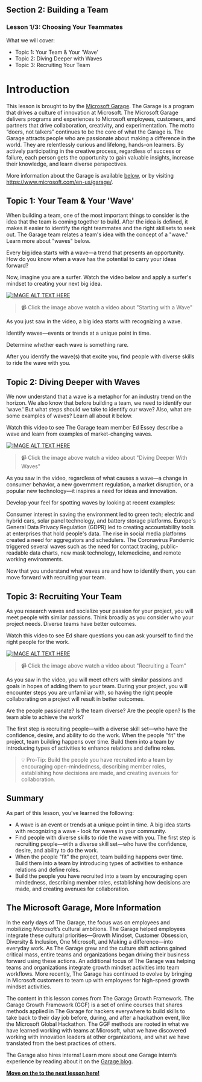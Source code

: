 ## Section 2: Building a Team
### Lesson 1/3:  Choosing Your Teammates

What we will cover: 
- Topic 1: Your Team & Your 'Wave'
- Topic 2: Diving Deeper with Waves
- Topic 3: Recruiting Your Team


# Introduction

This lesson is brought to by the [Microsoft Garage](https://www.microsoft.com/en-us/garage/). The Garage is a program that drives a culture of innovation at Microsoft. The Microsoft Garage delivers programs and experiences to Microsoft employees, customers, and partners that drive collaboration, creativity, and experimentation. The motto “doers, not talkers” continues to be the core of what the Garage is. The Garage attracts people who are passionate about making a difference in the world. They are relentlessly curious and lifelong, hands-on learners. By actively participating in the creative process, regardless of success or failure, each person gets the opportunity to gain valuable insights, increase their knowledge, and learn diverse perspectives.

More information about the Garage is available [below](../../2-Building-a-Team/1/README.md#the-microsoft-garage-more-information), or by visiting https://www.microsoft.com/en-us/garage/.


## Topic 1: Your Team & Your 'Wave'

When building a team, one of the most important things to consider is the idea that the team is coming together to build. After the idea is defined, it makes it easier to identify the right teammates and the right skillsets to seek out. The Garage team relates a team's idea with the concept of a "wave." Learn more about "waves" below.

Every big idea starts with a wave—a trend that presents an opportunity. How do you know when a wave has the potential to carry your ideas forward?

Now, imagine you are a surfer. Watch the video below and apply a surfer's mindset to creating your next big idea.


[![IMAGE ALT TEXT HERE](https://img.youtube.com/vi/tr_5AO08XBA/0.jpg)](https://www.youtube.com/watch?v=tr_5AO08XBA)
> 📹 Click the image above watch a video about "Starting with a Wave"

As you just saw in the video, a big idea starts with recognizing a wave.

Identify waves—events or trends at a unique point in time.

Determine whether each wave is something rare.

After you identify the wave(s) that excite you, find people with diverse skills to ride the wave with you.

## Topic 2: Diving Deeper with Waves

We now understand that a wave is a metaphor for an industry trend on the horizon. We also know that before building a team, we need to identify our 'wave.' But what steps should we take to identify our wave? Also, what are some examples of waves? Learn all about it below.

Watch this video to see The Garage team member Ed Essey describe a wave and learn from examples of market-changing waves.

[![IMAGE ALT TEXT HERE](https://img.youtube.com/vi/73poIpSJD0o/0.jpg)](https://www.youtube.com/watch?v=73poIpSJD0o)
> 📹 Click the image above watch a video about "Diving Deeper With Waves"

As you saw in the video, regardless of what causes a wave—a change in consumer behavior, a new government regulation, a market disruption, or a popular new technology—it inspires a need for ideas and innovation.

Develop your feel for spotting waves by looking at recent examples:

Consumer interest in saving the environment led to green tech; electric and hybrid cars, solar panel technology, and battery storage platforms.
Europe's General Data Privacy Regulation (GDPR) led to creating accountability tools at enterprises that hold people's data.
The rise in social media platforms created a need for aggregators and schedulers.
The Coronavirus Pandemic triggered several waves such as the need for contact tracing, public-readable data charts, new mask technology, telemedicine, and remote working environments.

Now that you understand what waves are and how to identify them, you can move forward with recruiting your team. 

## Topic 3: Recruiting Your Team

As you research waves and socialize your passion for your project, you will meet people with similar passions. Think broadly as you consider who your project needs. Diverse teams have better outcomes.

Watch this video to see Ed share questions you can ask yourself to find the right people for the work.

[![IMAGE ALT TEXT HERE](https://img.youtube.com/vi/VCHrW613pgw/0.jpg)](https://www.youtube.com/watch?v=VCHrW613pgw)
> 📹 Click the image above watch a video about "Recruiting a Team"

As you saw in the video, you will meet others with similar passions and goals in hopes of adding them to your team. During your project, you will encounter steps you are unfamiliar with, so having the right people collaborating on a project will result in better outcomes.

Are the people passionate? Is the team diverse? Are the people open? Is the team able to achieve the work?

The first step is recruiting people—with a diverse skill set—who have the confidence, desire, and ability to do the work. When the people "fit" the project, team building happens over time. Build them into a team by introducing types of activities to enhance relations and define roles.


> 💡 Pro-Tip: Build the people you have recruited into a team by encouraging open-mindedness, describing member roles, establishing how decisions are made, and creating avenues for collaboration.

## Summary
As part of this lesson, you’ve learned the following: 

 - A wave is an event or trends at a unique point in time. A big idea
   starts with recognizing a wave - look for waves in your community.
 - Find people with diverse skills to ride the wave with you. The first
   step is recruiting people—with a diverse skill set—who have the
   confidence, desire, and ability to do the work.
 - When the people "fit" the project, team building happens over time.
   Build them into a team by introducing types of activities to enhance
   relations and define roles.
 - Build the people you have recruited into a team by encouraging open
   mindedness, describing member roles, establishing how decisions are
   made, and creating avenues for collaboration.

## The Microsoft Garage, More Information

In the early days of The Garage, the focus was on employees and mobilizing Microsoft’s cultural ambitions. The Garage helped employees integrate these cultural priorities—Growth Mindset, Customer Obsession, Diversity & Inclusion, One Microsoft, and Making a difference—into everyday work. As The Garage grew and the culture shift actions gained critical mass, entire teams and organizations began driving their business forward using these actions. An additional focus of The Garage was helping teams and organizations integrate growth mindset activities into team workflows. More recently, The Garage has continued to evolve by bringing in Microsoft customers to team up with employees for high-speed growth mindset activities.

The content in this lesson comes from The Garage Growth Framework. The Garage Growth Framework (GGF) is a set of online courses that shares methods applied in The Garage for hackers everywhere to build skills to take back to their day job before, during, and after a hackathon event, like the Microsoft Global Hackathon. The GGF methods are rooted in what we have learned working with teams at Microsoft, what we have discovered working with innovation leaders at other organizations, and what we have translated from the best practices of others.

The Garage also hires interns! Learn more about one Garage intern’s experience by reading about it on the [Garage blog](https://www.microsoft.com/en-us/garage/blog/2017/09/12-weeks-microsoft-garage/). 

[**Move on the to the next lesson here!**](../2.The-Importance-of-Diversity-&-Inclusion/README.md)


